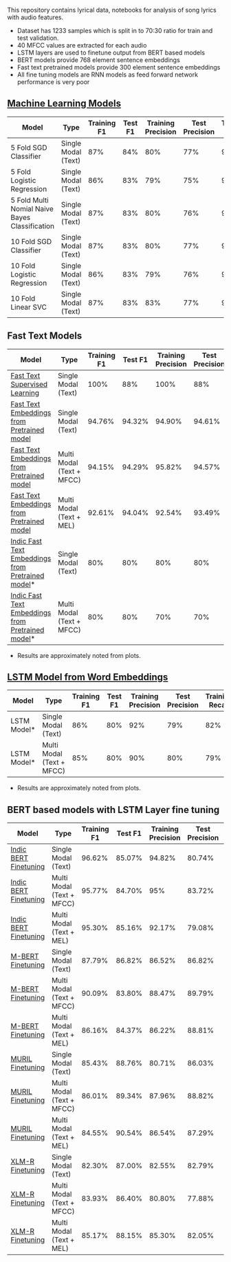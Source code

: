 This repository contains lyrical data, notebooks for analysis of song lyrics with audio features.

- Dataset has 1233 samples which is split in to 70:30 ratio for train and test validation.
- 40 MFCC values are extracted for each audio
- LSTM layers are used to finetune output from BERT based models
- BERT models provide 768 element sentence embeddings
- Fast text pretrained models provide 300 element sentence embeddings
- All fine tuning models are RNN models as feed forward network performance is very poor

## [Machine Learning Models](https://github.com/pradeep-miriyala/multi-modal-bert-models/blob/main/notebooks/Genre_classification_ML_Models.ipynb)
| Model | Type | Training F1 | Test F1 | Training Precision | Test Precision | Training Recall | Test Recall |
| -- | -- | -- | -- | -- | -- | -- | -- |
| 5 Fold SGD Classifier | Single Modal (Text) | 87% | 84% | 80% | 77% | 94% | 92% |
| 5 Fold Logistic Regression | Single Modal (Text) | 86% | 83% | 79% | 75% | 95% | 93% |
| 5 Fold Multi Nomial Naive Bayes Classification | Single Modal (Text) | 87% | 83% | 80% | 76% | 94% | 90% |
| 10 Fold SGD Classifier | Single Modal (Text) | 87% | 83% | 80% | 77% | 94% | 92% |
| 10 Fold Logistic Regression | Single Modal (Text) | 86% | 83% | 79% | 76% | 94% | 92% |
| 10 Fold Linear SVC | Single Modal (Text) | 87% | 83% | 83% | 77% | 92% | 88% |

## Fast Text Models
| Model | Type | Training F1 | Test F1 | Training Precision | Test Precision | Training Recall | Test Recall |
| -- | -- | -- | -- | -- | -- | -- | -- |
| [Fast Text Supervised Learning](https://github.com/pradeep-miriyala/multi-modal-bert-models/blob/main/notebooks/Fasttext%20Supervised%20Classification.ipynb) | Single Modal (Text) | 100% | 88% | 100% | 88% | 100% | 88% |
| [Fast Text Embeddings from Pretrained model](https://github.com/pradeep-miriyala/multi-modal-bert-models/blob/main/notebooks/FT_Vectors_and_MFCC_Fusion.ipynb) | Single Modal (Text) | 94.76% | 94.32% | 94.90% | 94.61% | 94.61% | 94.04% |
| [Fast Text Embeddings from Pretrained model](https://github.com/pradeep-miriyala/multi-modal-bert-models/blob/main/notebooks/FT_Vectors_and_MFCC_Fusion.ipynb) | Multi Modal (Text + MFCC) | 94.15% | 94.29% | 95.82% | 94.57% | 92.53% | 94.01% |
| [Fast Text Embeddings from Pretrained model](https://github.com/pradeep-miriyala/multi-modal-bert-models/blob/main/notebooks/FT_Vectors_and_MFCC_Fusion.ipynb) | Multi Modal (Text + MEL) | 92.61% | 94.04% | 92.54% | 93.49% | 92.68% | 94.61% |
| [Indic Fast Text Embeddings from Pretrained model](https://github.com/pradeep-miriyala/multi-modal-bert-models/blob/main/notebooks/FT_Vectors_and_MFCC_Fusion.ipynb)* | Single Modal (Text) | 80% | 80% | 80% | 80% | 90% | 90% |
| [Indic Fast Text Embeddings from Pretrained model](https://github.com/pradeep-miriyala/multi-modal-bert-models/blob/main/notebooks/FT_Vectors_and_MFCC_Fusion.ipynb)* | Multi Modal (Text + MFCC) | 80% | 80% | 70% | 70% | 100% | 100% |
* Results are approximately noted from plots.

## [LSTM Model from Word Embeddings](https://github.com/pradeep-miriyala/multi-modal-bert-models/blob/main/notebooks/LSTM_Model.ipynb)
| Model | Type | Training F1 | Test F1 | Training Precision | Test Precision | Training Recall | Test Recall |
| -- | -- | -- | -- | -- | -- | -- | -- |
| LSTM Model* | Single Modal (Text) | 86% | 80% | 92% | 79% | 82% | 82% |
| LSTM Model* | Multi Modal (Text + MFCC) | 85% | 80% | 90% | 80% | 79% | 80% |
* Results are approximately noted from plots.

## BERT based models with LSTM Layer fine tuning
| Model | Type | Training F1 | Test F1 | Training Precision | Test Precision | Training Recall | Test Recall |
| -- | -- | -- | -- | -- | -- | -- | -- |
| [Indic BERT Finetuning](https://github.com/pradeep-miriyala/multi-modal-bert-models/blob/main/notebooks/IndicBERT_Simplified.ipynb) | Single Modal (Text) | 96.62% | 85.07% | 94.82% | 80.74% | 98.5% | 89.88% |
| [Indic BERT Finetuning](https://github.com/pradeep-miriyala/multi-modal-bert-models/blob/main/notebooks/IndicBERT_Simplified.ipynb) | Multi Modal (Text + MFCC) | 95.77% | 84.70% | 95% | 83.72% | 96.56% | 85.71% |
| [Indic BERT Finetuning](https://github.com/pradeep-miriyala/multi-modal-bert-models/blob/main/notebooks/IndicBERT_Simplified.ipynb) | Multi Modal (Text + MEL) | 95.30% | 85.16% | 92.17% | 79.08% | 98.65% | 92.26% |
| [M-BERT Finetuning](https://github.com/pradeep-miriyala/multi-modal-bert-models/blob/main/notebooks/MBERT_Simplified.ipynb) | Single Modal (Text) | 87.79% | 86.82% | 86.52% | 86.82% | 89.10% | 86.82% |
| [M-BERT Finetuning](https://github.com/pradeep-miriyala/multi-modal-bert-models/blob/main/notebooks/MBERT_Simplified.ipynb) | Multi Modal (Text + MFCC) | 90.09% | 83.80% | 88.47% | 89.79% | 91.77% | 78.57% |
| [M-BERT Finetuning](https://github.com/pradeep-miriyala/multi-modal-bert-models/blob/main/notebooks/MBERT_Simplified.ipynb) | Multi Modal (Text + MEL) | 86.16% | 84.37% | 86.22% | 88.81% | 86.09% | 80.35% |
| [MURIL Finetuning](https://github.com/pradeep-miriyala/multi-modal-bert-models/blob/main/notebooks/MURIL_Simplified.ipynb) | Single Modal (Text) | 85.43% | 88.76% | 80.71% | 86.03% | 90.73% | 91.66% |
| [MURIL Finetuning](https://github.com/pradeep-miriyala/multi-modal-bert-models/blob/main/notebooks/MURIL_Simplified.ipynb) | Multi Modal (Text + MFCC) | 86.01% | 89.34% | 87.96% | 88.82% | 84.15% | 89.88% |
| [MURIL Finetuning](https://github.com/pradeep-miriyala/multi-modal-bert-models/blob/main/notebooks/MURIL_Simplified.ipynb) | Multi Modal (Text + MEL) | 84.55% | 90.54% | 86.54% | 87.29% | 82.66% | 94.04% |
| [XLM-R Finetuning](https://github.com/pradeep-miriyala/multi-modal-bert-models/blob/main/notebooks/XLMR_Simplified.ipynb) | Single Modal (Text) | 82.30% | 87.00% | 82.55% | 82.79% | 82.06% | 91.66% |
| [XLM-R Finetuning](https://github.com/pradeep-miriyala/multi-modal-bert-models/blob/main/notebooks/XLMR_Simplified.ipynb) | Multi Modal (Text + MFCC) | 83.93% | 86.40% | 80.80% | 77.88% | 87.31% | 97.00% |
| [XLM-R Finetuning](https://github.com/pradeep-miriyala/multi-modal-bert-models/blob/main/notebooks/XLMR_Simplified.ipynb) | Multi Modal (Text + MEL) | 85.17% | 88.15% | 85.30% | 82.05% | 85.05% | 95.23% |


